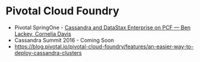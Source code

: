 # Pivotal Cloud Foundry

* Pivotal SpringOne - [Cassandra and DataStax Enterprise on PCF — Ben Lackey, Cornelia Davis](https://www.youtube.com/watch?v=klZFAgTObK0)
* Cassandra Summit 2016 - Coming Soon
* https://blog.pivotal.io/pivotal-cloud-foundry/features/an-easier-way-to-deploy-cassandra-clusters